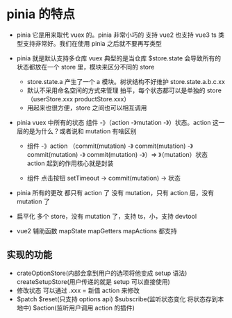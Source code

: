 # pinia 的特点

- pinia 它是用来取代 vuex 的。pinia 非常小巧的 支持 vue2 也支持 vue3 ts 类型支持非常好。我们在使用 pinia 之后就不要再写类型
- pinia 就是默认支持多仓库 vuex 典型的是当仓库 $store.state 会导致所有的状态都放在一个 store 里，模块来区分不同的 store
  - store.state.a 产生了一个 a 模块。树状结构不好维护 store.state.a.b.c.xx
  - 默认不采用命名空间的方式来管理 拍平，每个状态都可以是单独的 store（userStore.xxx productStore.xxx）
  - 用起来也很方便，store 之间也可以相互调用
- pinia vuex 中所有的状态 组件 -》（action -》mutation -》）状态。action 这一层的是为什么？或者说和 mutation 有啥区别

  - 组件 -》action （commit(mutation) -》
    commit(mutation) -》
    commit(mutation) -》
    commit(mutation) -》）=> 》（mutation）状态 action 起到的作用核心就是封装

  - 组件 点击按钮 setTimeout -> commit(mutation) -> 状态

- pinia 所有的更改 都只有 action 了 没有 mutation，只有 action 层，没有 mutation 了

- 扁平化 多个 store，没有 mutation 了，支持 ts，小，支持 devtool
- vue2 辅助函数 mapState mapGetters mapActions 都支持

## 实现的功能

- crateOptionStore(内部会拿到用户的选项将他变成 setup 语法) createSetupStore(用户传递的就是 setup 可以直接使用)
- 修改状态 可以通过 .xxx = 新值 action 来修改
- $patch $reset(只支持 options api) $subscribe(监听状态变化 将状态存到本地中) $action(监听用户调用 action 的插件)
